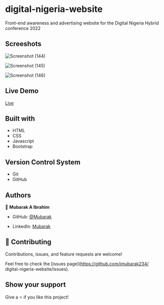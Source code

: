 # digital-nigeria-website
Front-end awareness and advertising website for the Digital Nigeria Hybrid conference 2022

## Screeshots
![Screenshot (144)](https://user-images.githubusercontent.com/71400898/188694790-e10f986b-d9ab-49c7-973f-1a2e6eddf787.png)


![Screenshot (145)](https://user-images.githubusercontent.com/71400898/188694832-5ece08f6-3047-4fc3-8ae2-9610cdb5206c.png)


![Screenshot (146)](https://user-images.githubusercontent.com/71400898/188694874-56a94c03-683e-477f-9160-8fd0a58ddf2c.png)


## Live Demo
[Live](https://imubarak234.github.io/digital-nigeria-website/)

## Built with
- HTML
- CSS 
- Javascript
- Bootstrap

## Version Control System

- Git
- GitHub

## Authors

👤 **Mubarak A Ibrahim**

- GitHub: [@Mubarak](https://github.com/imubarak234)

- LinkedIn: [Mubarak](https://www.linkedin.com/in/mubarak-ibrahim-1540a5208/)

## 🤝 Contributing

Contributions, issues, and feature requests are welcome!

Feel free to check the [issues page](https://github.com/imubarak234/
digital-nigeria-website/issues).

## Show your support

Give a ⭐️ if you like this project!
